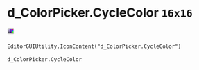 # d_ColorPicker.CycleColor `16x16`
<img src="/img/d_ColorPicker.CycleColor.png" width=16 height=16>

``` CSharp
EditorGUIUtility.IconContent("d_ColorPicker.CycleColor")
```
```
d_ColorPicker.CycleColor
```
